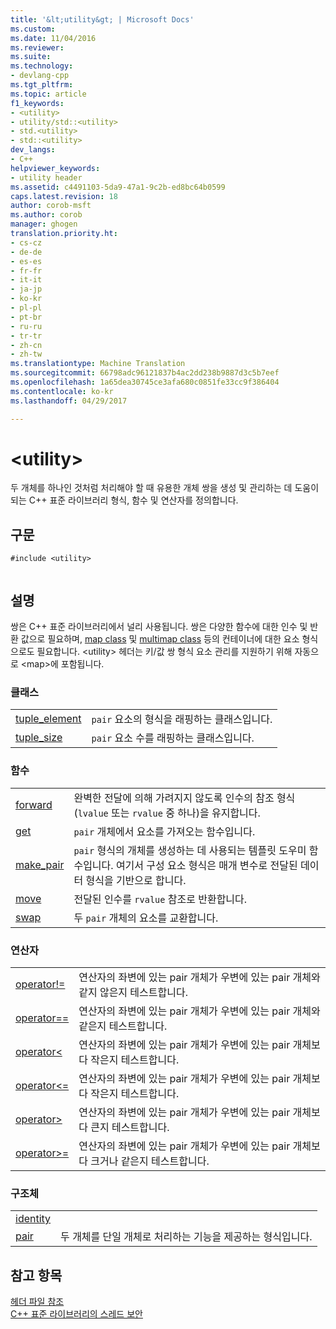 ```yaml
---
title: '&lt;utility&gt; | Microsoft Docs'
ms.custom: 
ms.date: 11/04/2016
ms.reviewer: 
ms.suite: 
ms.technology:
- devlang-cpp
ms.tgt_pltfrm: 
ms.topic: article
f1_keywords:
- <utility>
- utility/std::<utility>
- std.<utility>
- std::<utility>
dev_langs:
- C++
helpviewer_keywords:
- utility header
ms.assetid: c4491103-5da9-47a1-9c2b-ed8bc64b0599
caps.latest.revision: 18
author: corob-msft
ms.author: corob
manager: ghogen
translation.priority.ht:
- cs-cz
- de-de
- es-es
- fr-fr
- it-it
- ja-jp
- ko-kr
- pl-pl
- pt-br
- ru-ru
- tr-tr
- zh-cn
- zh-tw
ms.translationtype: Machine Translation
ms.sourcegitcommit: 66798adc96121837b4ac2dd238b9887d3c5b7eef
ms.openlocfilehash: 1a65dea30745ce3afa680c0851fe33cc9f386404
ms.contentlocale: ko-kr
ms.lasthandoff: 04/29/2017

---
```

# <a name="ltutilitygt"></a>&lt;utility&gt;
두 개체를 하나인 것처럼 처리해야 할 때 유용한 개체 쌍을 생성 및 관리하는 데 도움이 되는 C++ 표준 라이브러리 형식, 함수 및 연산자를 정의합니다.  
  
## <a name="syntax"></a>구문  
  
```  
#include <utility>  
  
```  
  
## <a name="remarks"></a>설명  
 쌍은 C++ 표준 라이브러리에서 널리 사용됩니다. 쌍은 다양한 함수에 대한 인수 및 반환 값으로 필요하며, [map class](../standard-library/map-class.md) 및 [multimap class](../standard-library/multimap-class.md) 등의 컨테이너에 대한 요소 형식으로도 필요합니다. \<utility> 헤더는 키/값 쌍 형식 요소 관리를 지원하기 위해 자동으로 \<map>에 포함됩니다.  
  
### <a name="classes"></a>클래스  
  
|||  
|-|-|  
|[tuple_element](../standard-library/tuple-element-class-tuple.md)|`pair` 요소의 형식을 래핑하는 클래스입니다.|  
|[tuple_size](../standard-library/tuple-size-class-tuple.md)|`pair` 요소 수를 래핑하는 클래스입니다.|  
  
### <a name="functions"></a>함수  
  
|||  
|-|-|  
|[forward](../standard-library/utility-functions.md#forward)|완벽한 전달에 의해 가려지지 않도록 인수의 참조 형식(`lvalue` 또는 `rvalue` 중 하나)을 유지합니다.|  
|[get](../standard-library/utility-functions.md#get)|`pair` 개체에서 요소를 가져오는 함수입니다.|  
|[make_pair](../standard-library/utility-functions.md#make_pair)|`pair` 형식의 개체를 생성하는 데 사용되는 템플릿 도우미 함수입니다. 여기서 구성 요소 형식은 매개 변수로 전달된 데이터 형식을 기반으로 합니다.|  
|[move](../standard-library/utility-functions.md#move)|전달된 인수를 `rvalue` 참조로 반환합니다.|  
|[swap](../standard-library/utility-functions.md#swap)|두 `pair` 개체의 요소를 교환합니다.|  
  
### <a name="operators"></a>연산자  
  
|||  
|-|-|  
|[operator!=](../standard-library/utility-operators.md#op_neq)|연산자의 좌변에 있는 pair 개체가 우변에 있는 pair 개체와 같지 않은지 테스트합니다.|  
|[operator==](../standard-library/utility-operators.md#op_eq_eq)|연산자의 좌변에 있는 pair 개체가 우변에 있는 pair 개체와 같은지 테스트합니다.|  
|[operator<](../standard-library/utility-operators.md#op_lt)|연산자의 좌변에 있는 pair 개체가 우변에 있는 pair 개체보다 작은지 테스트합니다.|  
|[operator\<=](../standard-library/utility-operators.md#op_gt_eq)|연산자의 좌변에 있는 pair 개체가 우변에 있는 pair 개체보다 작은지 테스트합니다.|  
|[operator>](../standard-library/utility-operators.md#op_gt)|연산자의 좌변에 있는 pair 개체가 우변에 있는 pair 개체보다 큰지 테스트합니다.|  
|[operator>=](../standard-library/utility-operators.md#op_gt_eq)|연산자의 좌변에 있는 pair 개체가 우변에 있는 pair 개체보다 크거나 같은지 테스트합니다.|  
  
### <a name="structs"></a>구조체  
  
|||  
|-|-|  
|[identity](../standard-library/identity-structure.md)||  
|[pair](../standard-library/pair-structure.md)|두 개체를 단일 개체로 처리하는 기능을 제공하는 형식입니다.|  
  
## <a name="see-also"></a>참고 항목  
 [헤더 파일 참조](../standard-library/cpp-standard-library-header-files.md)   
 [C++ 표준 라이브러리의 스레드 보안](../standard-library/thread-safety-in-the-cpp-standard-library.md)




